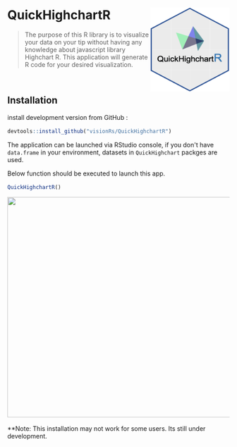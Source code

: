 # QuickHighchartR <img src="https://github.com/visionRs/QuickHighchart-app/blob/master/Picture1.png" width="180px" height="190px" align="right"/>
> The purpose of this R library is to visualize your data on your tip without having any knowledge about javascript library Highchart R. This application will generate R code for your desired visualization.
<br> 

## Installation
 
install development version from GitHub :

```r
devtools::install_github("visionRs/QuickHighchartR")
```

The application can be launched via RStudio console, if you don't have `data.frame` in your environment, datasets in `QuickHighchart` packges are used.

Below function should be executed to launch this app.

```r
QuickHighchartR()

```


<img src="https://github.com/visionRs/QuickHighchart-app/blob/master/Screen-Recording-2020-03-10-at-8.gif" width="1200" height="500" />



**Note: This installation may not work for some users. Its still under development.

